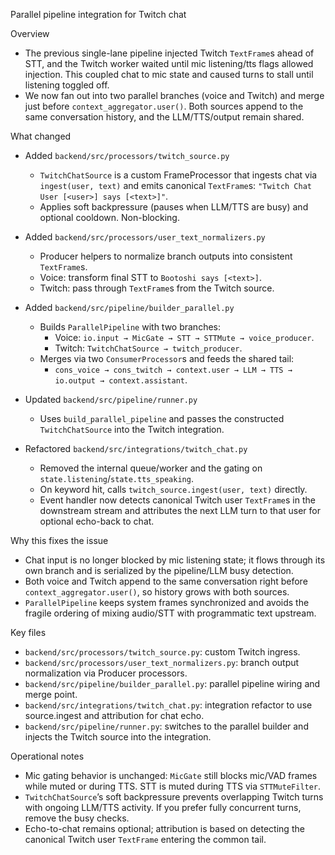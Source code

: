 Parallel pipeline integration for Twitch chat

Overview
- The previous single-lane pipeline injected Twitch `TextFrame`s ahead of STT, and the Twitch worker waited until mic listening/tts flags allowed injection. This coupled chat to mic state and caused turns to stall until listening toggled off.
- We now fan out into two parallel branches (voice and Twitch) and merge just before `context_aggregator.user()`. Both sources append to the same conversation history, and the LLM/TTS/output remain shared.

What changed
- Added `backend/src/processors/twitch_source.py`
  - `TwitchChatSource` is a custom FrameProcessor that ingests chat via `ingest(user, text)` and emits canonical `TextFrame`s: `"Twitch Chat User [<user>] says [<text>]"`.
  - Applies soft backpressure (pauses when LLM/TTS are busy) and optional cooldown. Non-blocking.

- Added `backend/src/processors/user_text_normalizers.py`
  - Producer helpers to normalize branch outputs into consistent `TextFrame`s.
  - Voice: transform final STT to `Bootoshi says [<text>]`.
  - Twitch: pass through `TextFrame`s from the Twitch source.

- Added `backend/src/pipeline/builder_parallel.py`
  - Builds `ParallelPipeline` with two branches:
    - Voice: `io.input → MicGate → STT → STTMute → voice_producer`.
    - Twitch: `TwitchChatSource → twitch_producer`.
  - Merges via two `ConsumerProcessor`s and feeds the shared tail:
    - `cons_voice → cons_twitch → context.user → LLM → TTS → io.output → context.assistant`.

- Updated `backend/src/pipeline/runner.py`
  - Uses `build_parallel_pipeline` and passes the constructed `TwitchChatSource` into the Twitch integration.

- Refactored `backend/src/integrations/twitch_chat.py`
  - Removed the internal queue/worker and the gating on `state.listening`/`state.tts_speaking`.
  - On keyword hit, calls `twitch_source.ingest(user, text)` directly.
  - Event handler now detects canonical Twitch user `TextFrame`s in the downstream stream and attributes the next LLM turn to that user for optional echo-back to chat.

Why this fixes the issue
- Chat input is no longer blocked by mic listening state; it flows through its own branch and is serialized by the pipeline/LLM busy detection.
- Both voice and Twitch append to the same conversation right before `context_aggregator.user()`, so history grows with both sources.
- `ParallelPipeline` keeps system frames synchronized and avoids the fragile ordering of mixing audio/STT with programmatic text upstream.

Key files
- `backend/src/processors/twitch_source.py`: custom Twitch ingress.
- `backend/src/processors/user_text_normalizers.py`: branch output normalization via Producer processors.
- `backend/src/pipeline/builder_parallel.py`: parallel pipeline wiring and merge point.
- `backend/src/integrations/twitch_chat.py`: integration refactor to use source.ingest and attribution for chat echo.
- `backend/src/pipeline/runner.py`: switches to the parallel builder and injects the Twitch source into the integration.

Operational notes
- Mic gating behavior is unchanged: `MicGate` still blocks mic/VAD frames while muted or during TTS. STT is muted during TTS via `STTMuteFilter`.
- `TwitchChatSource`’s soft backpressure prevents overlapping Twitch turns with ongoing LLM/TTS activity. If you prefer fully concurrent turns, remove the busy checks.
- Echo-to-chat remains optional; attribution is based on detecting the canonical Twitch user `TextFrame` entering the common tail.


